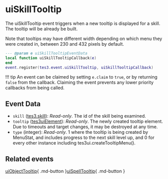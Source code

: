 # uiSkillTooltip
<div class="search_terms" style="display: none">uiskilltooltip</div>

<!---
	This file is autogenerated. Do not edit this file manually. Your changes will be ignored.
	More information: https://github.com/MWSE/MWSE/tree/master/docs
-->

The uiSkillTooltip event triggers when a new tooltip is displayed for a skill. The tooltip will be already be built.

Note that tooltips may have different width depending on which menu they were created in, between 230 and 432 pixels by default.
	

```lua
--- @param e uiSkillTooltipEventData
local function uiSkillTooltipCallback(e)
end
event.register(tes3.event.uiSkillTooltip, uiSkillTooltipCallback)
```

!!! tip
	An event can be claimed by setting `e.claim` to `true`, or by returning `false` from the callback. Claiming the event prevents any lower priority callbacks from being called.

## Event Data

* `skill` ([tes3.skill](../references/skills.md)): *Read-only*. The id of the skill being examined.
* `tooltip` ([tes3uiElement](../types/tes3uiElement.md)): *Read-only*. The newly created tooltip element. Due to timeouts and target changes, it may be destroyed at any time.
* `type` (integer): *Read-only*. 1 where the tooltip is being created by MenuStat, and includes progress to the next skill level up, and 0 for every other instance including tes3ui.createTooltipMenu().


## Related events

[uiObjectTooltip](./uiObjectTooltip.md){ .md-button }[uiSpellTooltip](./uiSpellTooltip.md){ .md-button }

